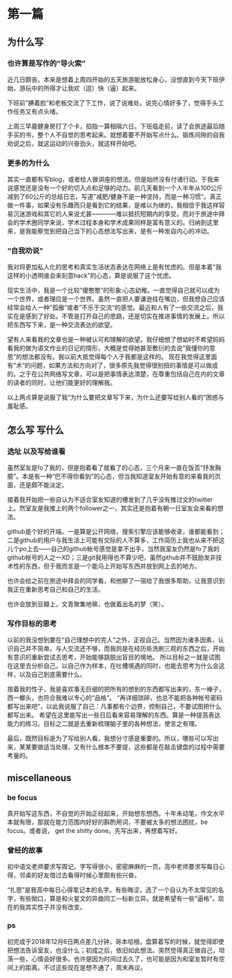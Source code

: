 # 第一篇

## 为什么写

### 也许算是写作的“导火索”

近几日颇丧。本来是想着上周四开始的五天旅游能放松身心，没想直到今天下班伊始，游玩中的所得才让我欢（逗）快（逼）起来。

下班前“腆着脸”和老板交流了下工作，说了说难处。说完心情好多了，觉得手头工作任务又有点头绪。

上周三早晨健身房打了个卡，掐指一算相隔六日。下班临走前，读了会旅途最后随手买的书，整个人不自觉的思考起来。就想着要不开始写点什么。锻炼间隙的自我劝说之后，就这运动的兴奋劲头，就这样开始吧。

### 更多的为什么

其实一直都有写blog，或者给人做讲座的想法。但是始终没有付诸行动。于我来说感觉还是没有一个好的切入点和足够的动力。前几天看到一个人半年从100公斤减到了60公斤的总结日志，写道”减肥/健身不是一种坚持，而是一种习惯“。真正做一件事，如果没有乐趣而只是看到它的结果，是难以为继的，我相信于我这样容易沉迷游戏和其它的人来说尤甚————难以抵抗短期内的享受。而对于旅途中拜会的学术圈同学来说，学术过程本身和学术成果同样是富有意义的。归纳到这里来，是我能察觉到把自己当下的心态想法写出来，是有一种发自内心的冲动。

### “自我劝说”

我对将更加私人化的思考和真实生活状态表达在网络上是有忧虑的。但是本着"我这样的小透明谁会来刻意hack"的心态，算是说服了这个忧虑。

现实生活中，我是一个比较”傻憨憨“的形象:心态幼稚。一直觉得自己就可以成为一个世界，或者理应是一个世界。虽然一直把人要谦逊挂在嘴边，但我想自己应该经常会给人一种”孤傲“或者”不乐于交流“的感觉。最近和人有了一些交流之后，我实在是感到了好处。不管是打开自己的思路，还是切实在推进事情的发展上。所以把东西写下来，是一种交流表达的欲望。

望有人来看我的文章也是一种被认可和理解的欲望。我仔细想了想幼时不希望妈妈看我的做为语文作业的日记的情形，大概是觉得她甚至敷衍的去说”我懂你的意思”的想法都没有。我以前大抵觉得每个人于我都是这样的。
现在我觉得这里面有”术“的问题，如果方法和方向对了，很多原先我觉得很别扭的事情是可以做成的。之于在公共网络写文章，可以是把事情表达清楚，在尊重包括自己在内的文章的读者的同时，让他们能更好的理解我。

以上两点算是说服了我“为什么要把文章写下来，为什么还要写给别人看的”困惑与羞耻感。

## 怎么写 写什么

### 选址 以及写给谁看

虽然室友是fo了我的，但是抱着看了就看了的心态，三个月来一直在饭否“抒发胸臆”。本是有一种“巴不得你看到”的心态，但当我知道室友开始有意的来看我的页面，还是颇不能淡定。

接着我开始把一些自认为不适合室友知道的槽发到了几乎没有推过文的twitter上。然室友是我推上的两个follower之一，其实还是抱着有朝一日室友会来看的想法。

github是个好的开端。一是算是公开网络，搜索引擎应该能够收录，谁都能看到；二是github的用户与我生活上可能有交际的人不算多，工作简历上我也从来不把这儿个po上去——自己的github帐号感觉是拿不出手，当然我室友仍然是fo了我的github帐号的人之一XD；三是git我用得也不算少吧，虽然github并不鼓励发非技术性的东西，但于我而言是一个能马上开始写东西并放到网上去的地方。

也许会给之前在旅途中拜会的同学看，和他聊了一宿给了我很多帮助，让我意识到我正在重新思考自己和自己的生活。

也许会放到豆瓣上，文青聚集地嘛，也做着出名的梦（笑）。

### 写作目标的思考

以前的我没想到要在“自己理想中的完人”之外，正视自己。当然因为诸多因素，认识自己并不简单。与人交流还不够，而我则是在经历些洗刷三观的东西之后，开始有意识的重新尝试去思考，开始能够跳脱出盲目的境地。
所以目标之一就是试图在这里去分析自己。以自己作为样本，在吐槽境遇的同时，也能去思考为什么会这样，以及自己到底需要什么。

按着我的性子，我是喜欢事无巨细的把所有的想到的东西都写出来的，东一棒子，西一榔头，也符合我难以专心的“品格”。
“再详细琐碎，也总不能把各种帐号密码都写出来吧”，以此我说服了自己：凡事都有个边界，控制自己，不要试图把什么都写出来。
希望在这里能写出一些日后看来容易理解的东西。算是一种提高表达能力的练习。目标之二就是去重新梳理脑子里的各种想法，使言之有理。

最后，既然目标是为了写给别人看，我想分寸感是重要的。所以，哪些可以写出来，某某要做适当处理，又有什么根本不要提，这些都是在敲击键盘的过程中需要考量的。

## miscellaneous

### be focus

真开始写这东西，不自觉的开始正经起来，开始想东想西。十年未动笔，作文水平本就有限，那就在能力范围内好好的斟酌用词，不要被太多的想法困扰，be focus。或者说， get the shitty done。先写出来，再想着写好。

### 曾经的故事

初中语文老师要求写周记，字写得很小，密密麻麻的一页。高中老师要求写每日心得，邻桌的好友借过去看得时候心里颇有些兴奋。

“扎思”是我高中每日心得笔记本的名字。有些晦涩，选了一个自认为不太常见的名字，有些拗口，算是和火星文的异曲同工—标新立异。就是希望有一些”逼格“，现在的我其实性子并没有改变。

### ps

初完成于2018年12月6日两点差几分钟，哥本哈根。盘算着写的时候，就觉得即使把想法告诉室友，也没什么；初成之后，依旧如此想法。突然觉得真正做自己，坦荡一些，心情会好很多。也许是因为时间过去久了，也可能是因为和室友暂时有空间上的距离。不过这些现在是想不通了，周末再议。
